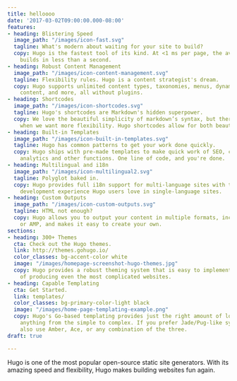 ```yaml
---
title: helloooo
date: '2017-03-02T09:00:00.000-08:00'
features:
- heading: Blistering Speed
  image_path: "/images/icon-fast.svg"
  tagline: What's modern about waiting for your site to build?
  copy: Hugo is the fastest tool of its kind. At <1 ms per page, the average site
    builds in less than a second.
- heading: Robust Content Management
  image_path: "/images/icon-content-management.svg"
  tagline: Flexibility rules. Hugo is a content strategist's dream.
  copy: Hugo supports unlimited content types, taxonomies, menus, dynamic API-driven
    content, and more, all without plugins.
- heading: Shortcodes
  image_path: "/images/icon-shortcodes.svg"
  tagline: Hugo's shortcodes are Markdown's hidden superpower.
  copy: We love the beautiful simplicity of markdown’s syntax, but there are times
    when we want more flexibility. Hugo shortcodes allow for both beauty and flexibility.
- heading: Built-in Templates
  image_path: "/images/icon-built-in-templates.svg"
  tagline: Hugo has common patterns to get your work done quickly.
  copy: Hugo ships with pre-made templates to make quick work of SEO, commenting,
    analytics and other functions. One line of code, and you're done.
- heading: Multilingual and i18n
  image_path: "/images/icon-multilingual2.svg"
  tagline: Polyglot baked in.
  copy: Hugo provides full i18n support for multi-language sites with the same straightforward
    development experience Hugo users love in single-language sites.
- heading: Custom Outputs
  image_path: "/images/icon-custom-outputs.svg"
  tagline: HTML not enough?
  copy: Hugo allows you to output your content in multiple formats, including JSON
    or AMP, and makes it easy to create your own.
sections:
- heading: 300+ Themes
  cta: Check out the Hugo themes.
  link: http://themes.gohugo.io/
  color_classes: bg-accent-color white
  image: "/images/homepage-screenshot-hugo-themes.jpg"
  copy: Hugo provides a robust theming system that is easy to implement but capable
    of producing even the most complicated websites.
- heading: Capable Templating
  cta: Get Started.
  link: templates/
  color_classes: bg-primary-color-light black
  image: "/images/home-page-templating-example.png"
  copy: Hugo's Go-based templating provides just the right amount of logic to build
    anything from the simple to complex. If you prefer Jade/Pug-like syntax, you can
    also use Amber, Ace, or any combination of the three.
draft: true

---
```

Hugo is one of the most popular open-source static site generators. With its amazing speed and flexibility, Hugo makes building websites fun again.